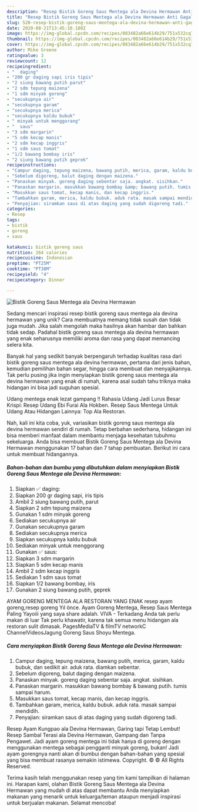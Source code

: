 ```yaml
---
description: "Resep Bistik Goreng Saus Mentega ala Devina Hermawan Anti Gagal"
title: "Resep Bistik Goreng Saus Mentega ala Devina Hermawan Anti Gagal"
slug: 520-resep-bistik-goreng-saus-mentega-ala-devina-hermawan-anti-gagal
date: 2020-08-21T13:45:10.180Z
image: https://img-global.cpcdn.com/recipes/083482a66e614b29/751x532cq70/bistik-goreng-saus-mentega-ala-devina-hermawan-foto-resep-utama.jpg
thumbnail: https://img-global.cpcdn.com/recipes/083482a66e614b29/751x532cq70/bistik-goreng-saus-mentega-ala-devina-hermawan-foto-resep-utama.jpg
cover: https://img-global.cpcdn.com/recipes/083482a66e614b29/751x532cq70/bistik-goreng-saus-mentega-ala-devina-hermawan-foto-resep-utama.jpg
author: Mike Greene
ratingvalue: 3
reviewcount: 12
recipeingredient:
- "  daging"
- "200 gr daging sapi iris tipis"
- "2 siung bawang putih parut"
- "2 sdm tepung maizena"
- "1 sdm minyak goreng"
- "secukupnya air"
- "secukupnya garam"
- "secukupnya merica"
- "secukupnya kaldu bubuk"
- " minyak untuk menggorang"
- "  saus"
- "3 sdm margarin"
- "5 sdm kecap manis"
- "2 sdm kecap inggris"
- "1 sdm saus tomat"
- "1/2 bawang bombay iris"
- "2 siung bawang putih geprek"
recipeinstructions:
- "Campur daging, tepung maizena, bawang putih, merica, garam, kaldu bubuk, dan sedikit air. aduk rata. diamkan sebentar."
- "Sebelum digoreng, balut daging dengan maizena."
- "Panaskan minyak. goreng daging sebentar saja. angkat. sisihkan."
- "Panaskan margarin. masukkan bawang bombay &amp; bawang putih. tumis sampai harum."
- "Masukkan saus tomat, kecap manis, dan kecap inggris."
- "Tambahkan garam, merica, kaldu bubuk. aduk rata. masak sampai mendidih."
- "Penyajian: siramkan saus di atas daging yang sudah digoreng tadi."
categories:
- Resep
tags:
- bistik
- goreng
- saus

katakunci: bistik goreng saus 
nutrition: 264 calories
recipecuisine: Indonesian
preptime: "PT25M"
cooktime: "PT38M"
recipeyield: "4"
recipecategory: Dinner

---
```



![Bistik Goreng Saus Mentega ala Devina Hermawan](https://img-global.cpcdn.com/recipes/083482a66e614b29/751x532cq70/bistik-goreng-saus-mentega-ala-devina-hermawan-foto-resep-utama.jpg)

Sedang mencari inspirasi resep bistik goreng saus mentega ala devina hermawan yang unik? Cara membuatnya memang tidak susah dan tidak juga mudah. Jika salah mengolah maka hasilnya akan hambar dan bahkan tidak sedap. Padahal bistik goreng saus mentega ala devina hermawan yang enak seharusnya memiliki aroma dan rasa yang dapat memancing selera kita.

Banyak hal yang sedikit banyak berpengaruh terhadap kualitas rasa dari bistik goreng saus mentega ala devina hermawan, pertama dari jenis bahan, kemudian pemilihan bahan segar, hingga cara membuat dan menyajikannya. Tak perlu pusing jika ingin menyiapkan bistik goreng saus mentega ala devina hermawan yang enak di rumah, karena asal sudah tahu triknya maka hidangan ini bisa jadi suguhan spesial.

Udang mentega enak lezat gampang !! Rahasia Udang Jadi Lurus Besar Krispi: Resep Udang Ebi Furai Ala Hokben. Resep Saus Mentega Untuk Udang Atau Hidangan Lainnya: Top Ala Restoran.


Nah, kali ini kita coba, yuk, variasikan bistik goreng saus mentega ala devina hermawan sendiri di rumah. Tetap berbahan sederhana, hidangan ini bisa memberi manfaat dalam membantu menjaga kesehatan tubuhmu sekeluarga. Anda bisa membuat Bistik Goreng Saus Mentega ala Devina Hermawan menggunakan 17 bahan dan 7 tahap pembuatan. Berikut ini cara untuk membuat hidangannya.

<!--inarticleads1-->

##### Bahan-bahan dan bumbu yang dibutuhkan dalam menyiapkan Bistik Goreng Saus Mentega ala Devina Hermawan:

1. Siapkan  ✅ daging:
1. Siapkan 200 gr daging sapi, iris tipis
1. Ambil 2 siung bawang putih, parut
1. Siapkan 2 sdm tepung maizena
1. Gunakan 1 sdm minyak goreng
1. Sediakan secukupnya air
1. Gunakan secukupnya garam
1. Sediakan secukupnya merica
1. Siapkan secukupnya kaldu bubuk
1. Sediakan  minyak untuk menggorang
1. Gunakan  ✅ saus:
1. Siapkan 3 sdm margarin
1. Siapkan 5 sdm kecap manis
1. Ambil 2 sdm kecap inggris
1. Sediakan 1 sdm saus tomat
1. Siapkan 1/2 bawang bombay, iris
1. Gunakan 2 siung bawang putih, geprek


AYAM GORENG MENTEGA ALA RESTORAN YANG ENAK resep ayam goreng,resep goreng Yıl önce. Ayam Goreng Mentega, Resep Saus Mentega Paling Yayoiii yang saya share adalah. VIVA - Terkadang Anda tak perlu makan di luar Tak perlu khawatir, karena tak semua menu hidangan ala restoran sulit dimasak. PagesMediaTV &amp; filmTV networkC ChannelVideosJagung Goreng Saus Shoyu Mentega. 

<!--inarticleads2-->

##### Cara menyiapkan Bistik Goreng Saus Mentega ala Devina Hermawan:

1. Campur daging, tepung maizena, bawang putih, merica, garam, kaldu bubuk, dan sedikit air. aduk rata. diamkan sebentar.
1. Sebelum digoreng, balut daging dengan maizena.
1. Panaskan minyak. goreng daging sebentar saja. angkat. sisihkan.
1. Panaskan margarin. masukkan bawang bombay &amp; bawang putih. tumis sampai harum.
1. Masukkan saus tomat, kecap manis, dan kecap inggris.
1. Tambahkan garam, merica, kaldu bubuk. aduk rata. masak sampai mendidih.
1. Penyajian: siramkan saus di atas daging yang sudah digoreng tadi.


Resep Ayam Kungpao ala Devina Hermawan, Garing tapi Tetap Lembut! Resep Sambal Terasi ala Devina Hermawan, Gampang dan Tanpa Pengawet. Jadi ayam goreng mentega ini tidak hanya di goreng dengan menggunakan mentega sebagai pengganti minyak goreng, bukan! Jadi ayam gorengnya nanti akan di bumbui dengan bahan-bahan yang spesial yang bisa membuat rasanya semakin istimewa. Copyright. © © All Rights Reserved. 

Terima kasih telah menggunakan resep yang tim kami tampilkan di halaman ini. Harapan kami, olahan Bistik Goreng Saus Mentega ala Devina Hermawan yang mudah di atas dapat membantu Anda menyiapkan makanan yang menarik untuk keluarga/teman ataupun menjadi inspirasi untuk berjualan makanan. Selamat mencoba!
